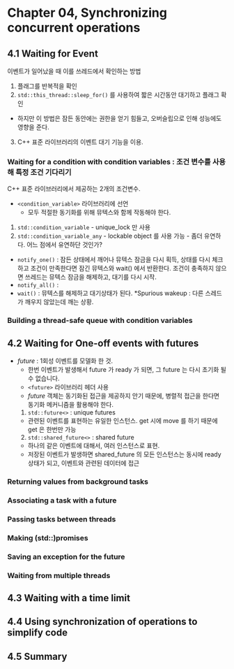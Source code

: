 # Chapter 04, Synchronizing concurrent operations


## 4.1 Waiting for Event
이벤트가 일어났을 때 이를 쓰레드에서 확인하는 방법
1. 플래그를 반복적을 확인
2. ```std::this_thread::sleep_for()``` 를 사용하여 짧은 시간동안 대기하고 플래그 확인
  - 하지만 이 방법은 잠든 동안에는 권한을 얻기 힘들고, 오버슬립으로 인해 성능에도 영향을 준다.
3. C++ 표준 라이브러리의 이벤트 대기 기능을 이용.


### Waiting for a condition with condition variables : 조건 변수를 사용해 특정 조건 기다리기
C++ 표준 라이브러리에서 제공하는 2개의 조건변수.
  * ```<condition_variable>``` 라이브러리에 선언
    - 모두 적절한 동기화를 위해 뮤텍스와 함께 작동해야 한다.
  1. ```std::condition_variable```
    - unique_lock 만 사용
  2. ```std::condition_variable_any```
    - lockable object 를 사용 가능
    - 좀더 유연하다. 어느 점에서 유연하단 것인가?
  - ```notify_one()``` : 잠든 상태에서 깨어나 뮤텍스 잠금을 다시 획득, 상태를 다시 체크하고 조건이 만족한다면 잠긴 뮤텍스와 wait() 에서 반환한다. 조건이 충족하지 않으면 쓰레드는 뮤텍스 잠금을 해제하고, 대기를 다시 시작.
  - ```notify_all()``` : 
  - ```wait()``` : 뮤텍스를 해제하고 대기상태가 된다.
  *Spurious wakeup :  다른 스레드가 깨우지 않았는데 깨는 상황.

### Building a thread-safe queue with condition variables

## 4.2 Waiting for One-off events with futures
- *future* : 1회성 이벤트를 모델화 한 것.
  - 한번 이벤트가 발생해서 future 가 ready 가 되면, 그 future 는 다시 초기화 될 수 없습니다.
  - ```<future>``` 라이브러리 헤더 사용
  - *future* 객체는 동기화된 접근을 제공하지 안기 때문에, 병렬적 접근을 한다면 동기화 메커니즘을 활용해야 한다.
  1. ```std::future<>``` : unique futures
    - 관련된 이벤트를 표현하는 유일한 인스턴스. get 시에 move 를 하기 때문에 get 은 한번만 가능
  2. ```std::shared_future<>``` : shared future
    - 하나의 같은 이벤트에 대해서, 여러 인스턴스로 표현.
    - 저장된 이벤트가 발생하면 shared_future 의 모든 인스턴스는 동시에 ready 상태가 되고, 이벤트와 관련된 데이터에 접근
     
### Returning values from background tasks

### Associating a task with a future
### Passing tasks between threads
### Making (std::)promises
### Saving an exception for the future
### Waiting from multiple threads
## 4.3 Waiting with a time limit
## 4.4 Using synchronization of operations to simplify code
## 4.5 Summary

